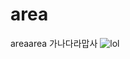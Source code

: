 # area
areaarea
가나다라맙사
![lol](https://www.google.co.kr/url?sa=i&rct=j&q=&esrc=s&source=images&cd=&cad=rja&uact=8&ved=0ahUKEwiKy8Dqzb7UAhXFf7wKHS2JDAQQjRwIBw&url=https%3A%2F%2Fplayoverwatch.com%2Fko-kr%2Fblog%2F20120576&psig=AFQjCNE9CInIsAFcoHYW-1v2yz0ET9Xdkw&ust=1497573375323654)
